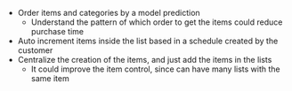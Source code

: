 - Order items and categories by a model prediction 
	- Understand the pattern of which order to get the items could reduce purchase time
- Auto increment items inside the list based in a schedule created by the customer
- Centralize the creation of the items, and just add the items in the lists
	- It could improve the item control, since can have many lists with the same item